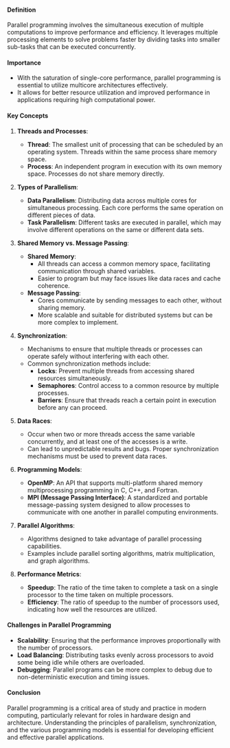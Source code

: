 #### Definition

Parallel programming involves the simultaneous execution of multiple computations to improve performance and efficiency. It leverages multiple processing elements to solve problems faster by dividing tasks into smaller sub-tasks that can be executed concurrently.

#### Importance

- With the saturation of single-core performance, parallel programming is essential to utilize multicore architectures effectively.
- It allows for better resource utilization and improved performance in applications requiring high computational power.

#### Key Concepts

1. **Threads and Processes**:
    
    - **Thread**: The smallest unit of processing that can be scheduled by an operating system. Threads within the same process share memory space.
    - **Process**: An independent program in execution with its own memory space. Processes do not share memory directly.
2. **Types of Parallelism**:
    
    - **Data Parallelism**: Distributing data across multiple cores for simultaneous processing. Each core performs the same operation on different pieces of data.
    - **Task Parallelism**: Different tasks are executed in parallel, which may involve different operations on the same or different data sets.
3. **Shared Memory vs. Message Passing**:
    
    - **Shared Memory**:
        - All threads can access a common memory space, facilitating communication through shared variables.
        - Easier to program but may face issues like data races and cache coherence.
    - **Message Passing**:
        - Cores communicate by sending messages to each other, without sharing memory.
        - More scalable and suitable for distributed systems but can be more complex to implement.
4. **Synchronization**:
    
    - Mechanisms to ensure that multiple threads or processes can operate safely without interfering with each other.
    - Common synchronization methods include:
        - **Locks**: Prevent multiple threads from accessing shared resources simultaneously.
        - **Semaphores**: Control access to a common resource by multiple processes.
        - **Barriers**: Ensure that threads reach a certain point in execution before any can proceed.
5. **Data Races**:
    
    - Occur when two or more threads access the same variable concurrently, and at least one of the accesses is a write.
    - Can lead to unpredictable results and bugs. Proper synchronization mechanisms must be used to prevent data races.
6. **Programming Models**:
    
    - **OpenMP**: An API that supports multi-platform shared memory multiprocessing programming in C, C++, and Fortran.
    - **MPI (Message Passing Interface)**: A standardized and portable message-passing system designed to allow processes to communicate with one another in parallel computing environments.
7. **Parallel Algorithms**:
    
    - Algorithms designed to take advantage of parallel processing capabilities.
    - Examples include parallel sorting algorithms, matrix multiplication, and graph algorithms.
8. **Performance Metrics**:
    
    - **Speedup**: The ratio of the time taken to complete a task on a single processor to the time taken on multiple processors.
    - **Efficiency**: The ratio of speedup to the number of processors used, indicating how well the resources are utilized.

#### Challenges in Parallel Programming

- **Scalability**: Ensuring that the performance improves proportionally with the number of processors.
- **Load Balancing**: Distributing tasks evenly across processors to avoid some being idle while others are overloaded.
- **Debugging**: Parallel programs can be more complex to debug due to non-deterministic execution and timing issues.

#### Conclusion

Parallel programming is a critical area of study and practice in modern computing, particularly relevant for roles in hardware design and architecture. Understanding the principles of parallelism, synchronization, and the various programming models is essential for developing efficient and effective parallel applications.